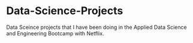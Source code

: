# Data-Science-Projects

Data Sceince projects that I have been doing in the Applied Data Science and Engineering Bootcamp with Netflix.


